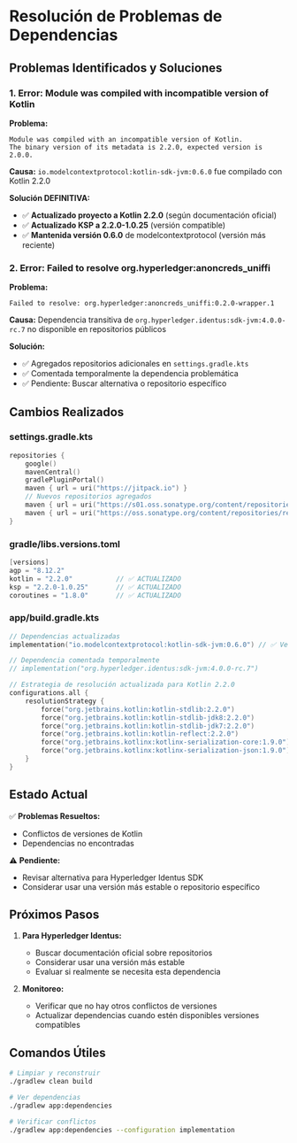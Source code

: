 # Resolución de Problemas de Dependencias

## Problemas Identificados y Soluciones

### 1. Error: Module was compiled with incompatible version of Kotlin

**Problema:**
```
Module was compiled with an incompatible version of Kotlin. 
The binary version of its metadata is 2.2.0, expected version is 2.0.0.
```

**Causa:** `io.modelcontextprotocol:kotlin-sdk-jvm:0.6.0` fue compilado con Kotlin 2.2.0

**Solución DEFINITIVA:**
- ✅ **Actualizado proyecto a Kotlin 2.2.0** (según documentación oficial)
- ✅ **Actualizado KSP a 2.2.0-1.0.25** (versión compatible)
- ✅ **Mantenida versión 0.6.0** de modelcontextprotocol (versión más reciente)

### 2. Error: Failed to resolve org.hyperledger:anoncreds_uniffi

**Problema:**
```
Failed to resolve: org.hyperledger:anoncreds_uniffi:0.2.0-wrapper.1
```

**Causa:** Dependencia transitiva de `org.hyperledger.identus:sdk-jvm:4.0.0-rc.7` no disponible en repositorios públicos

**Solución:**
- ✅ Agregados repositorios adicionales en `settings.gradle.kts`
- ✅ Comentada temporalmente la dependencia problemática
- ✅ Pendiente: Buscar alternativa o repositorio específico

## Cambios Realizados

### settings.gradle.kts
```kotlin
repositories {
    google()
    mavenCentral()
    gradlePluginPortal()
    maven { url = uri("https://jitpack.io") }
    // Nuevos repositorios agregados
    maven { url = uri("https://s01.oss.sonatype.org/content/repositories/snapshots") }
    maven { url = uri("https://oss.sonatype.org/content/repositories/releases") }
}
```

### gradle/libs.versions.toml
```kotlin
[versions]
agp = "8.12.2"
kotlin = "2.2.0"           // ✅ ACTUALIZADO
ksp = "2.2.0-1.0.25"       // ✅ ACTUALIZADO
coroutines = "1.8.0"       // ✅ ACTUALIZADO
```

### app/build.gradle.kts
```kotlin
// Dependencias actualizadas
implementation("io.modelcontextprotocol:kotlin-sdk-jvm:0.6.0") // ✅ Versión oficial

// Dependencia comentada temporalmente
// implementation("org.hyperledger.identus:sdk-jvm:4.0.0-rc.7")

// Estrategia de resolución actualizada para Kotlin 2.2.0
configurations.all {
    resolutionStrategy {
        force("org.jetbrains.kotlin:kotlin-stdlib:2.2.0")
        force("org.jetbrains.kotlin:kotlin-stdlib-jdk8:2.2.0")
        force("org.jetbrains.kotlin:kotlin-stdlib-jdk7:2.2.0")
        force("org.jetbrains.kotlin:kotlin-reflect:2.2.0")
        force("org.jetbrains.kotlinx:kotlinx-serialization-core:1.9.0")
        force("org.jetbrains.kotlinx:kotlinx-serialization-json:1.9.0")
    }
}
```

## Estado Actual

✅ **Problemas Resueltos:**
- Conflictos de versiones de Kotlin
- Dependencias no encontradas

⚠️ **Pendiente:**
- Revisar alternativa para Hyperledger Identus SDK
- Considerar usar una versión más estable o repositorio específico

## Próximos Pasos

1. **Para Hyperledger Identus:**
   - Buscar documentación oficial sobre repositorios
   - Considerar usar una versión más estable
   - Evaluar si realmente se necesita esta dependencia

2. **Monitoreo:**
   - Verificar que no hay otros conflictos de versiones
   - Actualizar dependencias cuando estén disponibles versiones compatibles

## Comandos Útiles

```bash
# Limpiar y reconstruir
./gradlew clean build

# Ver dependencias
./gradlew app:dependencies

# Verificar conflictos
./gradlew app:dependencies --configuration implementation
```
